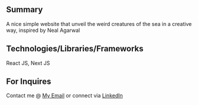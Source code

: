 ## Summary
A nice simple website that unveil the weird creatures of the sea in a creative way, inspired by Neal Agarwal

## Technologies/Libraries/Frameworks
React JS, Next JS

## For Inquires
Contact me @ <a href="mailto:anasnabulsi.an@gmail.com">My Email</a>  or connect via <a href="https://www.linkedin.com/in/anas-nabulsi-700281172/">LinkedIn</a>
